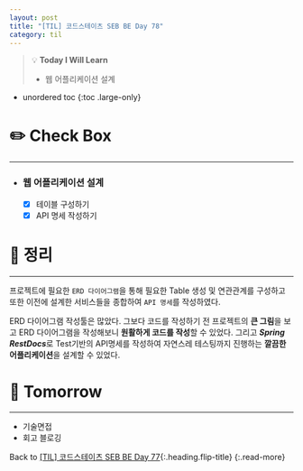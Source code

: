```yaml
---
layout: post
title: "[TIL] 코드스테이츠 SEB BE Day 78"
category: til
---
```

> 💡 **Today I Will Learn**
>
> * 웹 어플리케이션 설계

* unordered toc
{:toc .large-only}

# ✏️ Check Box
***

* ### 웹 어플리케이션 설계
  * [x] <label>테이블 구성하기</label>
  * [x] <label>API 명세 작성하기</label>

# 📌 정리
***

프로젝트에 필요한 `ERD 다이어그램`을 통해 필요한 Table 생성 및 연관관계를 구성하고 또한 이전에 설계한 서비스들을 종합하여 `API 명세`를 작성하였다.

ERD 다이어그램 작성툴은 많았다. 그보다 코드를 작성하기 전 프로젝트의 **큰 그림**을 보고 ERD 다이어그램을 작성해보니 **원활하게 코드를 작성**할 수 있었다. 그리고 ***Spring RestDocs***로 Test기반의 API명세를 작성하여 자연스레 테스팅까지 진행하는 **깔끔한 어플리케이션**을 설계할 수 있었다.

# 🎯 Tomorrow
***

* 기술면접
* 회고 블로깅

Back to [[TIL] 코드스테이츠 SEB BE Day 77](220816-til){:.heading.flip-title}
{:.read-more}